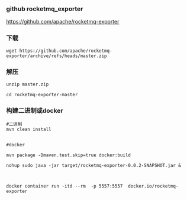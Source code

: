 ### github rocketmq_exporter
https://github.com/apache/rocketmq-exporter
### 下载
```
wget https://github.com/apache/rocketmq-exporter/archive/refs/heads/master.zip

```
### 解压
```
unzip master.zip

cd rocketmq-exporter-master

```
### 构建二进制或docker
```
#二进制
mvn clean install


#docker

mvn package -Dmaven.test.skip=true docker:build

```

```
nohup sudo java -jar target/rocketmq-exporter-0.0.2-SNAPSHOT.jar &



docker container run -itd --rm  -p 5557:5557  docker.io/rocketmq-exporter

```